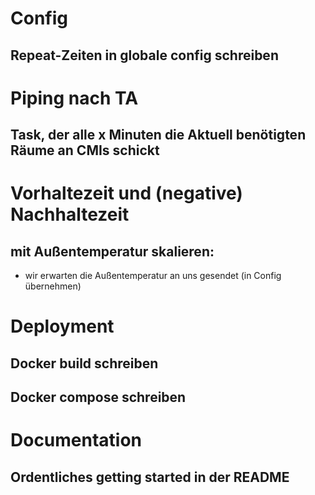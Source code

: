 # Config
## Repeat-Zeiten in globale config schreiben

# Piping nach TA
## Task, der alle x Minuten die Aktuell benötigten Räume an CMIs schickt

# Vorhaltezeit und (negative) Nachhaltezeit
## mit Außentemperatur skalieren:
- wir erwarten die Außentemperatur an uns gesendet (in Config übernehmen)

# Deployment
## Docker build schreiben
## Docker compose schreiben

# Documentation
## Ordentliches getting started in der README

